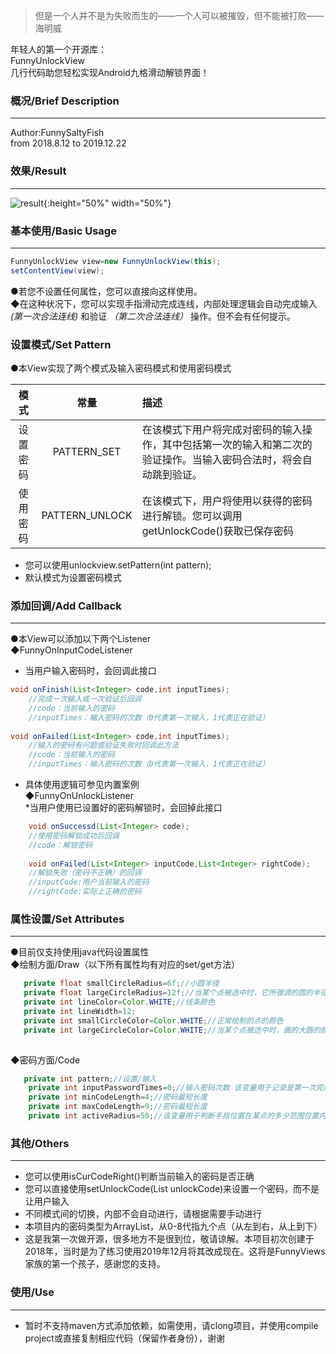 ﻿
> 但是一个人并不是为失败而生的——一个人可以被摧毁，但不能被打败——海明威  
  
年轻人的第一个开源库：  
FunnyUnlockView  
几行代码助您轻松实现Android九格滑动解锁界面！  
### 概况/Brief Description  
___ 
Author:FunnySaltyFish  
from 2018.8.12 to 2019.12.22  
### 效果/Result  
___ 
 ![result](https://img-blog.csdnimg.cn/2019122200390342.gif){:height="50%" width="50%"}

### 基本使用/Basic Usage  
___ 
```java  
FunnyUnlockView view=new FunnyUnlockView(this);  
setContentView(view);  
```
●若您不设置任何属性，您可以直接向这样使用。  
◆在这种状况下，您可以实现手指滑动完成连线，内部处理逻辑会自动完成输入 *(第一次合法连线)* 和验证 *（第二次合法连线）* 操作。但不会有任何提示。  
  
### 设置模式/Set Pattern  
●本View实现了两个模式及输入密码模式和使用密码模式  
  

|   模式      |  常量       |   描述      |  
| :------: | :------: | :------ |  
|    设置密码  |    PATTERN_SET     | 在该模式下用户将完成对密码的输入操作，其中包括第一次的输入和第二次的验证操作。当输入密码合法时，将会自动跳到验证。      |  
|    使用密码  |    PATTERN_UNLOCK     |   在该模式下，用户将使用以获得的密码进行解锁。您可以调用getUnlockCode()获取已保存密码     |  
* 您可以使用unlockview.setPattern(int pattern);  
* 默认模式为设置密码模式  
  
### 添加回调/Add Callback  
___ 
●本View可以添加以下两个Listener  
◆FunnyOnInputCodeListener  
* 当用户输入密码时，会回调此接口  
```java  
void onFinish(List<Integer> code,int inputTimes);  
	//完成一次输入或一次验证后回调  
	//code：当前输入的密码  
	//inputTimes：输入密码的次数（0代表第一次输入，1代表正在验证）  
	  
void onFailed(List<Integer> code,int inputTimes);  
	//输入的密码有问题或验证失败时回调此方法  
	//code：当前输入的密码  
	//inputTimes：输入密码的次数（0代表第一次输入，1代表正在验证）  
```
* 具体使用逻辑可参见内置案例  
◆FunnyOnUnlockListener  
*当用户使用已设置好的密码解锁时，会回掉此接口  
```java  
	void onSuccessd(List<Integer> code);  
	//使用密码解锁成功后回调  
	//code：解锁密码  
	  
	void onFailed(List<Integer> inputCode,List<Integer> rightCode);  
	//解锁失败（密码不正确）的回调  
	//inputCode:用户当前输入的密码  
	//rightCode:实际上正确的密码  
```
  
  
### 属性设置/Set Attributes  
___ 
●目前仅支持使用java代码设置属性  
◆绘制方面/Draw（以下所有属性均有对应的set/get方法）  
```java  
   private float smallCircleRadius=6f;//小圆半径  
   private float largeCircleRadius=12f;//当某个点被选中时，它所强调的圆的半径  
   private int lineColor=Color.WHITE;//线条颜色  
   private int lineWidth=12;  
   private int smallCircleColor=Color.WHITE;//正常绘制的点的颜色  
   private int largeCircleColor=Color.WHITE;//当某个点被选中时，画的大圆的颜色  
  
```
  
◆密码方面/Code  
```java  
   private int pattern;//设置/输入  
	private int inputPasswordTimes=0;//输入密码次数 该变量用于记录是第一次完成输入密码还是第二次完成输入密码  
	private int minCodeLength=4;//密码最短长度  
	private int maxCodeLength=9;//密码最短长度  
	private int activeRadius=50;//该变量用于判断手指位置在某点的多少范围位置内算是触摸到点 用于提高用户触摸到某点的概率  
```
  
### 其他/Others  
___ 
* 您可以使用isCurCodeRight()判断当前输入的密码是否正确  
* 您可以直接使用setUnlockCode(List<Integer> unlockCode)来设置一个密码，而不是让用户输入  
* 不同模式间的切换，内部不会自动进行，请根据需要手动进行  
* 本项目内的密码类型为ArrayList<Integer>，从0-8代指九个点（从左到右，从上到下）  
* 这是我第一次做开源，很多地方不是很到位，敬请谅解。本项目初次创建于2018年，当时是为了练习使用2019年12月将其改成现在。这将是FunnyViews家族的第一个孩子，感谢您的支持。  
  
### 使用/Use  
___  

* 暂时不支持maven方式添加依赖，如需使用，请clong项目，并使用compile project或直接复制相应代码（保留作者身份），谢谢  
  


